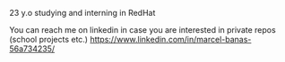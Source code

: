 23 y.o studying and interning in RedHat

You can reach me on linkedin in case you are interested in private repos (school projects etc.)
https://www.linkedin.com/in/marcel-banas-56a734235/
<!---
MarcelBanas/MarcelBanas is a ✨ special ✨ repository because its `README.md` (this file) appears on your GitHub profile.
You can click the Preview link to take a look at your changes.
--->
